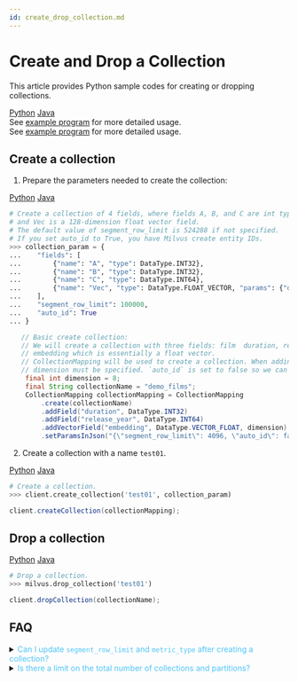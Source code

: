 ```yaml
---
id: create_drop_collection.md
---
```


# Create and Drop a Collection

This article provides Python sample codes for creating or dropping collections.

<div class="filter">
<a href="#Python">Python</a> <a href="#Java">Java</a>
</div>

<div class="filter-Python" markdown="block">

<div class="alert note">
See <a href="https://github.com/milvus-io/pymilvus/tree/0.3.0/examples">example program</a> for more detailed usage.
</div>
</div>

<div class="filter-Java" markdown="block">
<div class="alert note">
See <a href="https://github.com/milvus-io/milvus-sdk-java/tree/0.9.0/examples/src/main/java">example program</a> for more detailed usage.
</div>
</div>


## Create a collection

1. Prepare the parameters needed to create the collection:

<div class="filter">
<a href="#Python">Python</a> <a href="#Java">Java</a>
</div>

<div class="filter-Python" markdown="block">

   ```python
   # Create a collection of 4 fields, where fields A, B, and C are int type fields
   # and Vec is a 128-dimension float vector field.
   # The default value of segment_row_limit is 524288 if not specified.
   # If you set auto_id to True, you have Milvus create entity IDs. 
   >>> collection_param = {
   ...    "fields": [
   ...        {"name": "A", "type": DataType.INT32},
   ...        {"name": "B", "type": DataType.INT32},
   ...        {"name": "C", "type": DataType.INT64},
   ...        {"name": "Vec", "type": DataType.FLOAT_VECTOR, "params": {"dim": 128}}
   ...    ],
   ...    "segment_row_limit": 100000,
   ...    "auto_id": True
   ... }
   ```
</div>

<div class="filter-Java" markdown="block">

```java 
   // Basic create collection:
   // We will create a collection with three fields: film  duration, release_year and an
   // embedding which is essentially a float vector.
   // CollectionMapping will be used to create a collection. When adding vector fields, the
   // dimension must be specified. `auto_id` is set to false so we can provide custom ids.
    final int dimension = 8;
    final String collectionName = "demo_films";
    CollectionMapping collectionMapping = CollectionMapping
        .create(collectionName)
        .addField("duration", DataType.INT32)
        .addField("release_year", DataType.INT64)
        .addVectorField("embedding", DataType.VECTOR_FLOAT, dimension)
        .setParamsInJson("{\"segment_row_limit\": 4096, \"auto_id\": false}");
```
</div>

2. Create a collection with a name `test01`.

<div class="filter">
<a href="#Python">Python</a> <a href="#Java">Java</a>
</div>

<div class="filter-Python" markdown="block">

   ```python
   # Create a collection.
   >>> client.create_collection('test01', collection_param)
   ```
</div>

<div class="filter-Java" markdown="block">

```java
client.createCollection(collectionMapping);
```
</div>

## Drop a collection

<div class="filter">
<a href="#Python">Python</a> <a href="#Java">Java</a>
</div>

<div class="filter-Python" markdown="block">

```python
# Drop a collection.
>>> milvus.drop_collection('test01')
```
</div>

<div class="filter-Java" markdown="block">

```java
client.dropCollection(collectionName);
```
</div>

## FAQ

<details>
<summary><font color="#4fc4f9">Can I update <code>segment_row_limit</code> and <code>metric_type</code> after creating a collection?</font></summary>
No, you cannot.
</details>
<details>
<summary><font color="#4fc4f9">Is there a limit on the total number of collections and partitions?</font></summary>
Yes. The total number of collections and partitions must not exceed 4,096.
</details>
